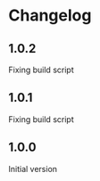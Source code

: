 # Changelog

## 1.0.2

Fixing build script

## 1.0.1

Fixing build script

## 1.0.0

Initial version
